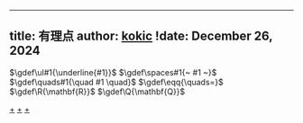 
---
title: 有理点
author: [kokic](/kokic.md)
!date: December 26, 2024
---

$\gdef\ul#1{\underline{#1}}$
$\gdef\spaces#1{~ #1 ~}$
$\gdef\quads#1{\quad #1 \quad}$
$\gdef\eqq{\quads=}$
$\gdef\R{\mathbf{R}}$
$\gdef\Q{\mathbf{Q}}$

[+](/mille-plateaux/canterbury.md#:embed)
[+](/mille-plateaux/circular-parameterization.md#:embed)
[+](/mille-plateaux/circular-curve.md#:embed)
